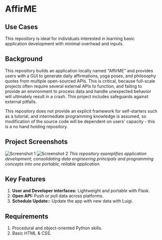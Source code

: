 # AffirME

## Use Cases
This repository is ideal for individuals interested in learning basic application development with minimal overhead and inputs.

## Background
This repository builds an application locally named "AffirME" and provides users with a GUI to generate daily affirmations, yoga poses, and philosophy quotes from multiple open-sourced APIs. This is critical, because full-scale projects often require several external APIs to function, and failing to provide an environment to process data and handle unexpected behavior will ultimately result in a crash. This project includes safeguards against external pitfalls.

This repository does not provide an explicit framework for self-starters such as a tutorial, and intermediate programming knowledge is assumed, so modification of the source code will be dependent on users' capacity - this is a no hand holding repository.

## Project Screenshots
![Screenshot 1](https://github.com/rickyringler/AffirME/assets/135162902/02c5ca1f-0c2d-4bc9-937d-ff8e4ad76418)
![Screenshot 2](https://github.com/rickyringler/AffirME/assets/135162902/3398ae4f-ba94-40cf-9f60-6b603d0f8c96)
*This repository exemplifies application development; consolidating data engineering principals and programming concepts into one portable, reliable application.*

## Key Features

1. **User and Developer interfaces:** Lightweight and portable with Flask.
2. **Open API:** Push or pull data across platforms.
3. **Schedule Update::** Update the app with new data with Luigi.

## Requirements

1. Procedural and object-oriented Python skills.
2. Basic HTML & CSS.


